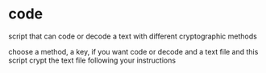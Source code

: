 # code
script that can code or decode a text with different cryptographic methods

choose a method, a key, if you want code or decode and a text file and this script crypt the text file following your instructions
